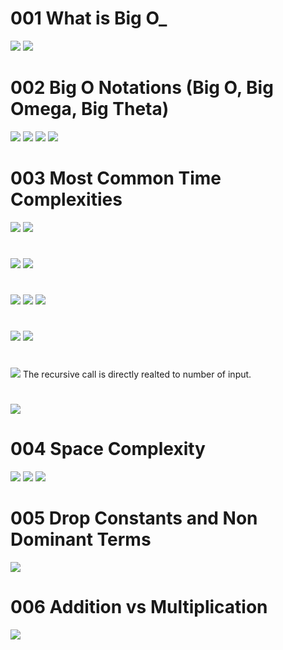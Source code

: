 # 001 What is Big O_

![](Images/2022-10-08-09-50-37.png)
![](Images/2022-10-08-09-51-09.png)

# 002 Big O Notations (Big O, Big Omega, Big Theta)
![](Images/2022-10-08-09-56-36.png)
![](Images/2022-10-08-09-57-19.png)
![](Images/2022-10-08-09-59-58.png)
![](Images/2022-10-08-10-04-13.png)

# 003 Most Common Time Complexities
![](Images/2022-10-08-10-07-13.png)
![](Images/2022-10-08-10-07-45.png)
#
![](Images/2022-10-08-10-08-13.png)
![](Images/2022-10-08-10-09-34.png)
#
![](Images/2022-10-08-10-11-34.png)
![](Images/2022-10-08-10-12-57.png)
![](Images/2022-10-08-10-13-39.png)
#
![](Images/2022-10-08-10-15-02.png)
![](Images/2022-10-08-10-16-06.png)
#
![](Images/2022-10-08-10-16-50.png)
The recursive call is directly realted to number of input.
#
![](Images/2022-10-08-10-19-43.png)

# 004 Space Complexity
![](Images/2022-10-08-10-30-03.png)
![](Images/2022-10-08-10-38-30.png)
![](Images/2022-10-08-10-39-06.png)

# 005 Drop Constants and Non Dominant Terms
![](Images/2022-10-08-10-42-53.png)

# 006 Addition vs Multiplication
![](Images/2022-10-08-11-54-55.png)
